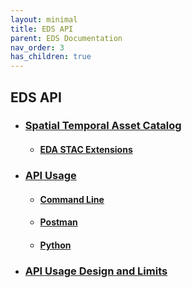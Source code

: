 ```yaml
---
layout: minimal
title: EDS API
parent: EDS Documentation
nav_order: 3
has_children: true
---
```


## EDS API
  * ### [Spatial Temporal Asset Catalog](./APIDesign/SpatialTemporalAssetCatalogs.md)
    * #### [EDA STAC Extensions](./Extensions/EDA%20STAC%20extension.md)
  * ### [API Usage](./APIUsage/Endpoints.md)
    * #### [Command Line](./APIUsage/CommandLine.md)
    * #### [Postman](./APIUsage/Postman.md)
    * #### [Python](./APIUsage/Python.md)
  * ### [API Usage Design and Limits](./APIDesign/APIDetailsandLimits.md)